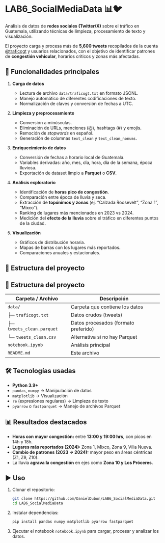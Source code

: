 # LAB6_SocialMediaData 📊🐦  

Análisis de datos de **redes sociales (Twitter/X)** sobre el tráfico en Guatemala, utilizando técnicas de limpieza, procesamiento de texto y visualización.  

El proyecto carga y procesa más de **5,600 tweets** recopilados de la cuenta [@traficogt](https://twitter.com/traficogt) y usuarios relacionados, con el objetivo de identificar patrones de **congestión vehicular**, horarios críticos y zonas más afectadas.  

## 🚀 Funcionalidades principales  

1. **Carga de datos**  
   - Lectura de archivo `data/traficogt.txt` en formato JSONL.  
   - Manejo automático de diferentes codificaciones de texto.  
   - Normalización de claves y conversión de fechas a UTC.  

2. **Limpieza y preprocesamiento**  
   - Conversión a minúsculas.  
   - Eliminación de URLs, menciones (@), hashtags (#) y emojis.  
   - Remoción de *stopwords* en español.  
   - Generación de columnas `text_clean` y `text_clean_nonums`.  

3. **Enriquecimiento de datos**  
   - Conversión de fechas a horario local de Guatemala.  
   - Variables derivadas: año, mes, día, hora, día de la semana, época lluviosa.  
   - Exportación de dataset limpio a **Parquet** o **CSV**.  

4. **Análisis exploratorio**  
   - Identificación de **horas pico de congestión**.  
   - Comparación entre época de lluvia y seca.  
   - Extracción de **topónimos y zonas** (ej. “Calzada Roosevelt”, “Zona 1”, “Mixco”).  
   - Ranking de lugares más mencionados en 2023 vs 2024.  
   - Medición del **efecto de la lluvia** sobre el tráfico en diferentes puntos de la ciudad.  

5. **Visualización**  
   - Gráficos de distribución horaria.  
   - Mapas de barras con los lugares más reportados.  
   - Comparaciones anuales y estacionales.  

## 📂 Estructura del proyecto  
## 📂 Estructura del proyecto  

| Carpeta / Archivo        | Descripción                          |
|--------------------------|--------------------------------------|
| `data/`                  | Carpeta que contiene los datos       |
| ├─ `traficogt.txt`       | Datos crudos (tweets)                |
| ├─ `tweets_clean.parquet`| Datos procesados (formato preferido) |
| └─ `tweets_clean.csv`    | Alternativa si no hay Parquet        |
| `notebook.ipynb`         | Análisis principal                   |
| `README.md`              | Este archivo                         |

## 🛠️ Tecnologías usadas  

- **Python 3.9+**  
- `pandas`, `numpy` → Manipulación de datos  
- `matplotlib` → Visualización  
- `re` (expresiones regulares) → Limpieza de texto  
- `pyarrow` o `fastparquet` → Manejo de archivos Parquet  

## 📊 Resultados destacados  

- **Horas con mayor congestión:** entre **13:00 y 19:00 hrs**, con picos en 14h y 18h.  
- **Lugares más reportados (2024):** Zona 1, Mixco, Zona 9, Villa Nueva.  
- **Cambio de patrones (2023 → 2024):** mayor peso en áreas céntricas (Z1, Z9, Z10).  
- La lluvia **agrava la congestión** en ejes como **Zona 10 y Los Próceres**.  

## ▶️ Uso  

1. Clonar el repositorio:  
   ```bash
   git clone https://github.com/DanielDubon/LAB6_SocialMediaData.git
   cd LAB6_SocialMediaData
    ```

2. Instalar dependencias:  
   ```bash
   pip install pandas numpy matplotlib pyarrow fastparquet
   ```
3. Ejecutar el notebook `notebook.ipynb` para cargar, procesar y analizar los datos.
